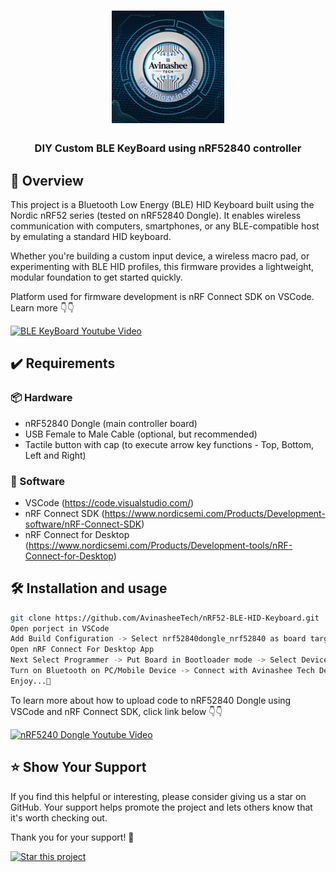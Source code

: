 <h1 align="center">
  <a href="https://www.youtube.com/@eccentric_engineer">
	<img
		width="180"
		alt="Avinashee Tech"
		src="img/Avinashee Tech Logo New.png">
  </a>  
</h1>

<h3 align="center">
	DIY Custom BLE KeyBoard using nRF52840 controller 
</h3>




  
## 📝 Overview

This project is a Bluetooth Low Energy (BLE) HID Keyboard built using the Nordic nRF52 series (tested on nRF52840 Dongle). 
It enables wireless communication with computers, smartphones, or any BLE-compatible host by emulating a standard HID keyboard.

Whether you're building a custom input device, a wireless macro pad, or experimenting with BLE HID profiles, this firmware provides
a lightweight, modular foundation to get started quickly.

Platform used for firmware development is nRF Connect SDK on VSCode.
Learn more 👇👇  
  
[![BLE KeyBoard Youtube Video](https://img.youtube.com/vi/0vzwbgLEY-s/0.jpg)](https://youtu.be/0vzwbgLEY-s?si=kmnJE1kYjhTBlR5s)

## ✔️ Requirements

### 📦 Hardware
- nRF52840 Dongle (main controller  board)
- USB Female to Male Cable (optional, but recommended)
- Tactile button with cap  (to execute arrow key functions - Top, Bottom, Left and Right) 

### 📂 Software
- VSCode (https://code.visualstudio.com/)  
- nRF Connect SDK (https://www.nordicsemi.com/Products/Development-software/nRF-Connect-SDK)
- nRF Connect for Desktop (https://www.nordicsemi.com/Products/Development-tools/nRF-Connect-for-Desktop)

## 🛠️ Installation and usage

```sh
git clone https://github.com/AvinasheeTech/nRF52-BLE-HID-Keyboard.git
Open porject in VSCode
Add Build Configuration -> Select nrf52840dongle_nrf52840 as board target -> Generate and Build
Open nRF Connect For Desktop App
Next Select Programmer -> Put Board in Bootloader mode -> Select Device -> Upload zephyr.hex output file from Build Directory of Project
Turn on Bluetooth on PC/Mobile Device -> Connect with Avinashee Tech Device -> Check for Connected Status with 100% Battery 
Enjoy...🍹
```
To learn more about how to upload code to nRF52840 Dongle using VSCode and nRF Connect SDK, click link below 👇👇  

[![nRF5240 Dongle Youtube Video](https://img.youtube.com/vi/TeBvb645NZA/0.jpg)](https://youtu.be/TeBvb645NZA?si=z5goAc1ic0ipf2cX)


## ⭐️ Show Your Support

If you find this helpful or interesting, please consider giving us a star on GitHub. Your support helps promote the project and lets others know that it's worth checking out. 

Thank you for your support! 🌟

[![Star this project](https://img.shields.io/github/stars/AvinasheeTech/nRF52-BLE-HID-Keyboard?style=social)](https://github.com/AvinasheeTech/nRF52-BLE-HID-Keyboard/stargazers)
